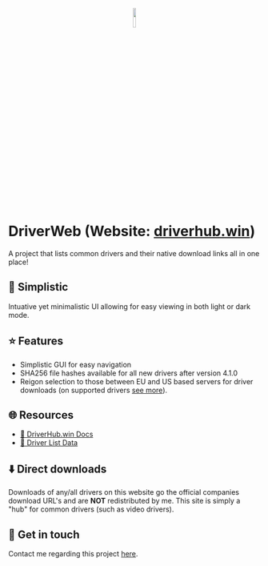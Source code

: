 <p align="center"><img src="https://prod.rexxit.net/global/_icons/DH-logo-optim.webp" width="10%"></p>

# DriverWeb (Website: [driverhub.win](https://driverhub.win))
A project that lists common drivers and their native download links all in one place!

## 🙌 Simplistic
Intuative yet minimalistic UI allowing for easy viewing in both light or dark mode.

## ⭐ Features
- Simplistic GUI for easy navigation
- SHA256 file hashes available for all new drivers after version 4.1.0
- Reigon selection to those between EU and US based servers for driver downloads (on supported drivers [see more](https://docs.rexxit.net/drivers-website/articles/region-selection)).

## 🌐 Resources
- [📝 DriverHub.win Docs](https://docs.rexxit.net/drivers-website/)
- [📜 Driver List Data](https://github.com/BurntToasters/driverHub-data)

## ⬇️ Direct downloads
Downloads of any/all drivers on this website go the official companies download URL's and are **NOT** redistributed by me. This site is simply a "hub" for common drivers (such as video drivers).

## 📨 Get in touch
Contact me regarding this project [here](https://driverhub.win/contact).
